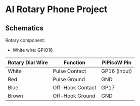 # AI Rotary Phone Project

## Schematics

Rotary component:
- White wire: GPIO16


Rotary Dial Wire | Function | PiPicoW Pin 
--- | --- | --- 
White | Pulse Contact | GP16 (input)
Red | Pulse Ground | GND
Blue | Off-Hook Contact | GP17
Brown | Off-Hook Ground | GND
